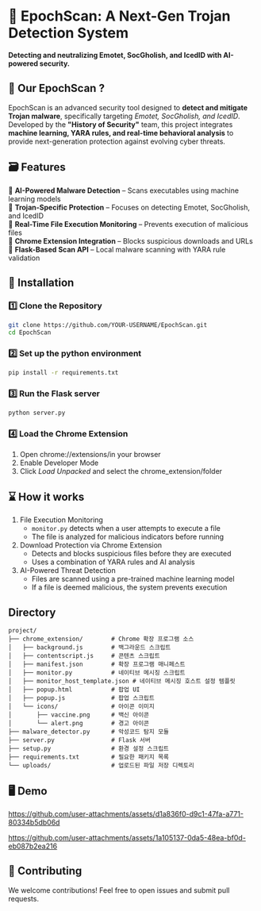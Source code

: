 # 🧭 EpochScan: A Next-Gen Trojan Detection System
**Detecting and neutralizing Emotet, SocGholish, and IcedID with AI-powered security.**

## 📜 Our EpochScan ?
EpochScan is an advanced security tool designed to **detect and mitigate Trojan malware**, specifically targeting *Emotet, SocGholish, and IcedID*. Developed by the **"History of Security"** team, this project integrates **machine learning, YARA rules, and real-time behavioral analysis** to provide next-generation protection against evolving cyber threats.

## 🗃️ Features  
🔗 **AI-Powered Malware Detection** – Scans executables using machine learning models  
🔗 **Trojan-Specific Protection** – Focuses on detecting Emotet, SocGholish, and IcedID  
🔗 **Real-Time File Execution Monitoring** – Prevents execution of malicious files  
🔗 **Chrome Extension Integration** – Blocks suspicious downloads and URLs  
🔗 **Flask-Based Scan API** – Local malware scanning with YARA rule validation

## 🔧 Installation  
### 1️⃣ **Clone the Repository**  
```bash
git clone https://github.com/YOUR-USERNAME/EpochScan.git
cd EpochScan
```

### 2️⃣ **Set up the python environment**
```bash
pip install -r requirements.txt
```

### 3️⃣ **Run the Flask server**
```bash
python server.py
```

### 4️⃣ **Load the Chrome Extension**
1. Open chrome://extensions/in your browser
2. Enable Developer Mode
3. Click *Load Unpacked* and select the chrome_extension/folder

## ⌛️ How it works
1. File Execution Monitoring
    - `monitor.py` detects when a user attempts to execute a file  
	- The file is analyzed for malicious indicators before running
2. Download Protection via Chrome Extension
	- Detects and blocks suspicious files before they are executed  
	- Uses a combination of YARA rules and AI analysis
3. AI-Powered Threat Detection
	- Files are scanned using a pre-trained machine learning model  
	- If a file is deemed malicious, the system prevents execution

## Directory

```
project/
├── chrome_extension/        # Chrome 확장 프로그램 소스
│   ├── background.js        # 백그라운드 스크립트
│   ├── contentscript.js     # 콘텐츠 스크립트
│   ├── manifest.json        # 확장 프로그램 매니페스트
│   ├── monitor.py           # 네이티브 메시징 스크립트
│   ├── monitor_host_template.json # 네이티브 메시징 호스트 설정 템플릿
│   ├── popup.html           # 팝업 UI
│   ├── popup.js             # 팝업 스크립트
│   └── icons/               # 아이콘 이미지
│       ├── vaccine.png      # 백신 아이콘
│       └── alert.png        # 경고 아이콘
├── malware_detector.py      # 악성코드 탐지 모듈
├── server.py                # Flask 서버
├── setup.py                 # 환경 설정 스크립트
├── requirements.txt         # 필요한 패키지 목록
└── uploads/                 # 업로드된 파일 저장 디렉토리
```

## 🖥️ Demo

<https://github.com/user-attachments/assets/d1a836f0-d9c1-47fa-a771-80334b5db06d>


<https://github.com/user-attachments/assets/1a105137-0da5-48ea-bf0d-eb087b2ea216>



## 🤝 Contributing
We welcome contributions! Feel free to open issues and submit pull requests.
